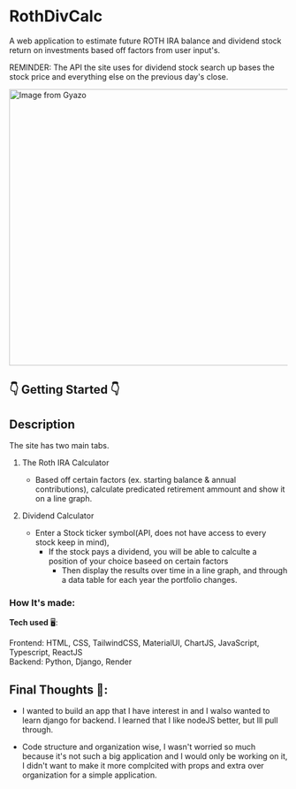 # RothDivCalc  

A web application to estimate future ROTH IRA balance and dividend stock return on investments based off factors from user input's.

REMINDER: The API the site uses for dividend stock search up bases the stock price and everything else on the previous day's close.

<img src="https://i.gyazo.com/0971896ab93f49265415f9b94613862c.png" alt="Image from Gyazo"  style="width:1500px; height:500px"/>

## 👇 Getting Started 👇<br/>
## Description

The site has two main tabs.

1. The Roth IRA Calculator
     - Based off certain factors (ex. starting balance & annual contributions),
       calculate predicated retirement ammount and show it on a line graph.

2. Dividend Calculator
     - Enter a Stock ticker symbol(API, does not have access to every stock keep in mind),
         - If the stock pays a dividend, you will be able to calculte a position of your choice baseed on certain factors
             - Then display the results over time in a line graph, and through a data table for each year the portfolio changes.

### How It's made:<br/>

**Tech used** 🖥️: <br/>

Frontend: HTML, CSS, TailwindCSS, MaterialUI, ChartJS, JavaScript, Typescript, ReactJS <br/>
Backend: Python, Django, Render 
## Final Thoughts 🧠:

- I wanted to build an app that I have interest in and I walso wanted to learn django for backend. I learned that I like nodeJS better, but Ill pull through. <br/>

- Code structure and organization wise, I wasn't worried so much because it's not such a big application and I would only be working on it, I didn't want to make it more complcited with props and extra over organization for a simple application.
